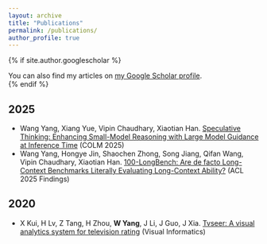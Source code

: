 ```yaml
---
layout: archive
title: "Publications"
permalink: /publications/
author_profile: true
---
```


{% if site.author.googlescholar %}
  <div class="wordwrap">You can also find my articles on <a href="{{site.author.googlescholar}}">my Google Scholar profile</a>.</div>
{% endif %}

2025
---
- Wang Yang, Xiang Yue, Vipin Chaudhary, Xiaotian Han. [Speculative Thinking: Enhancing Small-Model Reasoning with Large Model Guidance at Inference Time](https://arxiv.org/abs/2504.12329) (COLM 2025)
- Wang Yang, Hongye Jin, Shaochen Zhong, Song Jiang, Qifan Wang, Vipin Chaudhary, Xiaotian Han. [100-LongBench: Are de facto Long-Context Benchmarks Literally Evaluating Long-Context Ability?](https://arxiv.org/abs/2505.19293) (ACL 2025 Findings)

2020
---
- X Kui, H Lv, Z Tang, H Zhou, **W Yang**, J Li, J Guo, J Xia. [Tvseer: A visual analytics system for television rating](https://www.sciencedirect.com/science/article/pii/S2468502X20300279) (Visual Informatics)

<!-- {% include base_path %}

{% for post in site.publications reversed %}
  {% include archive-single.html %}
{% endfor %} -->
